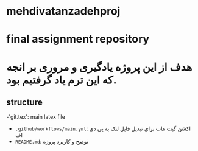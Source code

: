 # mehdivatanzadehproj
# final assignment repository
# هدف از این پروژه یادگیری و مروری بر انجه که این ترم یاد گرفتیم بود.
## structure
-'git.tex': main latex file
- `.github/workflows/main.yml`: اکشن گیت هاب برای تبدیل فایل لتک به پی دی اف
- `README.md`: توضح و کاربرد پروژه
